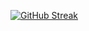 [![GitHub Streak](https://streak-stats.demolab.com?user=crux16&theme=tokyonight&hide_border=true&border_radius=10&date_format=M%20j%5B%2C%20Y%5D&mode=weekly&card_width=500)](https://git.io/streak-stats)

<!--
**crux16/crux16** is a ✨ _special_ ✨ repository because its `README.md` (this file) appears on your GitHub profile.

Here are some ideas to get you started:

- 🔭 I’m currently working on ...
- 🌱 I’m currently learning ...
- 👯 I’m looking to collaborate on ...
- 🤔 I’m looking for help with ...
- 💬 Ask me about ...
- 📫 How to reach me: ...
- 😄 Pronouns: ...
- ⚡ Fun fact: ...
-->

